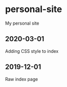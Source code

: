 # personal-site
My personal site

## 2020-03-01
Adding CSS style to index

## 2019-12-01 
Raw index page

